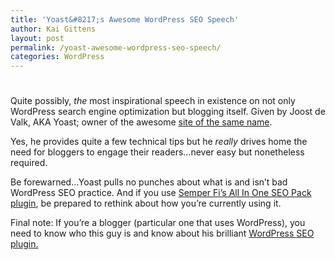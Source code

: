 ```yaml
---
title: 'Yoast&#8217;s Awesome WordPress SEO Speech'
author: Kai Gittens
layout: post
permalink: /yoast-awesome-wordpress-seo-speech/
categories: WordPress
---
```

# 

Quite possibly, *the* most inspirational speech in existence on not only WordPress search engine optimization but blogging itself. Given by Joost de Valk, AKA Yoast; owner of the awesome [site of the same name][1].

 [1]: http://yoast.com/

Yes, he provides quite a few technical tips but he *really* drives home the need for bloggers to engage their readers…never easy but nonetheless required.

Be forewarned…Yoast pulls no punches about what is and isn’t bad WordPress SEO practice. And if you use [Semper Fi’s All In One SEO Pack plugin][2], be prepared to rethink about how you’re currently using it.

 [2]: http://semperfiwebdesign.com/portfolio/wordpress/wordpress-plugins/all-in-one-seo-pack/

Final note: If you’re a blogger (particular one that uses WordPress), you need to know who this guy is and know about his brilliant [WordPress SEO plugin.][3]

 [3]: http://yoast.com/wordpress/seo/